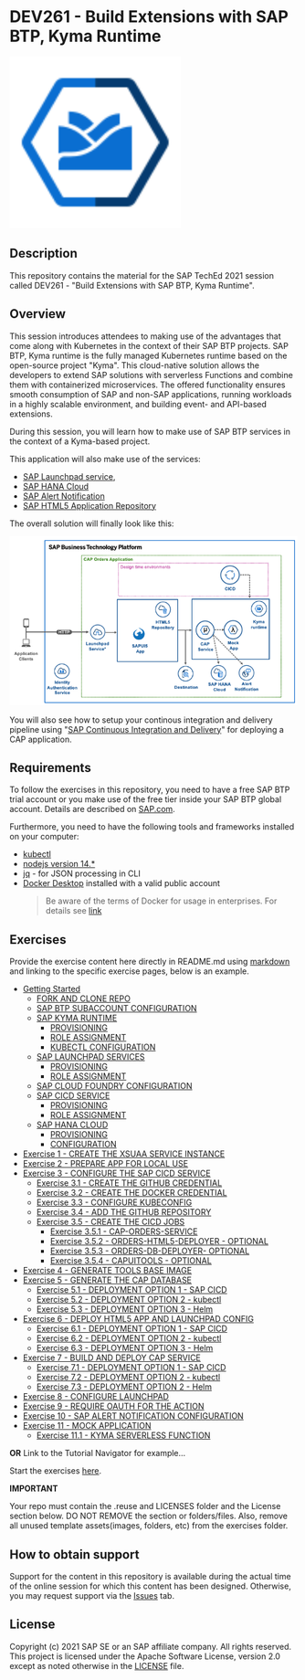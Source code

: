# DEV261 - Build Extensions with SAP BTP, Kyma Runtime

<img src="kyma-runtime.svg" width="300">

## Description

This repository contains the material for the SAP TechEd 2021 session called DEV261 - "Build Extensions with SAP BTP, Kyma Runtime".

## Overview

This session introduces attendees to making use of the advantages that come along with Kubernetes in the context of their SAP BTP projects. SAP BTP, Kyma runtime is the fully managed Kubernetes runtime based on the open-source project "Kyma". This cloud-native solution allows the developers to extend SAP solutions with serverless Functions and combine them with containerized microservices. The offered functionality ensures smooth consumption of SAP and non-SAP applications, running workloads in a highly scalable environment, and building event- and API-based extensions.

During this session, you will learn how to make use of SAP BTP services in the context of a Kyma-based project.  

This application will also make use of the services:

- [SAP Launchpad service](https://discovery-center.cloud.sap/serviceCatalog/launchpad-service),
- [SAP HANA Cloud](https://discovery-center.cloud.sap/serviceCatalog/sap-hana-cloud)
- [SAP Alert Notification](https://discovery-center.cloud.sap/serviceCatalog/alert-notification)
- [SAP HTML5 Application Repository](https://discovery-center.cloud.sap/serviceCatalog/html5-application-repository-service)

The overall solution will finally look like this:

![Solution Diagram](./assets/solution-diagram.png)

You will also see how to setup your continous integration and delivery pipeline using "[SAP Continuous Integration and Delivery](https://discovery-center.cloud.sap/serviceCatalog/continuous-integration-&-delivery)" for deploying a CAP application.

## Requirements

To follow the exercises in this repository, you need to have a free SAP BTP trial account or you make use of the free tier inside your SAP BTP global account. Details are described on [SAP.com](https://www.sap.com/products/business-technology-platform/trial.html).

Furthermore, you need to have the following tools and frameworks installed on your computer:

- [kubectl](https://developers.sap.com/tutorials/cp-kyma-download-cli.html)
- [nodejs version 14.\*](https://nodejs.org/en/download/)
- [jq](https://stedolan.github.io/jq/) - for JSON processing in CLI
- [Docker Desktop](https://www.docker.com/) installed with a valid public account
  > Be aware of the terms of Docker for usage in enterprises. For details see [link](https://www.docker.com/blog/updating-product-subscriptions/)

## Exercises

Provide the exercise content here directly in README.md using [markdown](https://guides.github.com/features/mastering-markdown/) and linking to the specific exercise pages, below is an example.

- [Getting Started](exercises/ex0/)
  - [FORK AND CLONE REPO](https://github.com/SAP-samples/teched2021-DEV261/blob/main/exercises/ex0/README.md#configure-subaccount-entitlements)
  - [SAP BTP SUBACCOUNT CONFIGURATION](https://github.com/SAP-samples/teched2021-DEV261/blob/main/exercises/ex0/README.md#kyma-runtime)
  - [SAP KYMA RUNTIME](https://github.com/SAP-samples/teched2021-DEV261/blob/main/exercises/ex0/README.md#launchpad-service)
    - [PROVISIONING](https://github.com/SAP-samples/teched2021-DEV261/blob/main/exercises/ex0/README.md#launchpad-service)
    - [ROLE ASSIGNMENT](https://github.com/SAP-samples/teched2021-DEV261/blob/main/exercises/ex0/README.md#cloud-foundry)
    - [KUBECTL CONFIGURATION](https://github.com/SAP-samples/teched2021-DEV261/blob/main/exercises/ex0/README.md#sap-hana-cloud)
  - [SAP LAUNCHPAD SERVICES](https://github.com/SAP-samples/teched2021-DEV261/blob/main/exercises/ex0/README.md#sap-hana-cloud)
    - [PROVISIONING](https://github.com/SAP-samples/teched2021-DEV261/blob/main/exercises/ex0/README.md#sap-hana-cloud)
    - [ROLE ASSIGNMENT](https://github.com/SAP-samples/teched2021-DEV261/blob/main/exercises/ex0/README.md#sap-hana-cloud)
  - [SAP CLOUD FOUNDRY CONFIGURATION](https://github.com/SAP-samples/teched2021-DEV261/blob/main/exercises/ex0/README.md#sap-hana-cloud)
  - [SAP CICD SERVICE](https://github.com/SAP-samples/teched2021-DEV261/blob/main/exercises/ex0/README.md#sap-hana-cloud)
    - [PROVISIONING](https://github.com/SAP-samples/teched2021-DEV261/blob/main/exercises/ex0/README.md#sap-hana-cloud)
    - [ROLE ASSIGNMENT](https://github.com/SAP-samples/teched2021-DEV261/blob/main/exercises/ex0/README.md#sap-hana-cloud)
  - [SAP HANA CLOUD](https://github.com/SAP-samples/teched2021-DEV261/blob/main/exercises/ex0/README.md#sap-hana-cloud)
    - [PROVISIONING](https://github.com/SAP-samples/teched2021-DEV261/blob/main/exercises/ex0/README.md#sap-hana-cloud)
    - [CONFIGURATION](https://github.com/SAP-samples/teched2021-DEV261/blob/main/exercises/ex0/README.md#sap-hana-cloud)
- [Exercise 1 - CREATE THE XSUAA SERVICE INSTANCE](exercises/ex1/)
- [Exercise 2 - PREPARE APP FOR LOCAL USE](exercises/ex2/)
- [Exercise 3 - CONFIGURE THE SAP CICD SERVICE](exercises/ex3/)
  - [Exercise 3.1 - CREATE THE GITHUB CREDENTIAL](exercises/ex3#exercise-31---create-the-github-credential)
  - [Exercise 3.2 - CREATE THE DOCKER CREDENTIAL](exercises/ex3#exercise-32---create-the-docker-credential)
  - [Exercise 3.3 - CONFIGURE KUBECONFIG](exercises/ex3#exercise-33---configure-kubeconfig)
  - [Exercise 3.4 - ADD THE GITHUB REPOSITORY](exercises/ex3#exercise-34---add-the-github-repository)
  - [Exercise 3.5 - CREATE THE CICD JOBS](exercises/ex3#exercise-35---create-the-cicd-jobs)
    - [Exercise 3.5.1 - CAP-ORDERS-SERVICE](exercises/ex3#exercise-351---cap-orders-service)
    - [Exercise 3.5.2 - ORDERS-HTML5-DEPLOYER - OPTIONAL](exercises/ex3#exercise-352---orders-html5-deployer---optional)
    - [Exercise 3.5.3 - ORDERS-DB-DEPLOYER- OPTIONAL](exercises/ex3#exercise-353---orders-db-deployer---optional)
    - [Exercise 3.5.4 - CAPUITOOLS - OPTIONAL](exercises/ex3#exercise-354---capuitools---optional)
- [Exercise 4 - GENERATE TOOLS BASE IMAGE](exercises/ex4/)
- [Exercise 5 - GENERATE THE CAP DATABASE](exercises/ex5/)
  - [Exercise 5.1 - DEPLOYMENT OPTION 1 - SAP CICD](exercises/ex5#exercise-51---deployment-option-1---sap-cicd)
  - [Exercise 5.2 - DEPLOYMENT OPTION 2 - kubectl](exercises/ex5#exercise-52---deployment-option-2---kubectl)
  - [Exercise 5.3 - DEPLOYMENT OPTION 3 - Helm](exercises/ex5#exercise-53---deployment-option-3---helm)
- [Exercise 6 - DEPLOY HTML5 APP AND LAUNCHPAD CONFIG ](exercises/ex6/)
  - [Exercise 6.1 - DEPLOYMENT OPTION 1 - SAP CICD](exercises/ex6#exercise-61---deployment-option-1---cicd-service)
  - [Exercise 6.2 - DEPLOYMENT OPTION 2 - kubectl](exercises/ex6#exercise-62---deployment-option-2---kubectl)
  - [Exercise 6.3 - DEPLOYMENT OPTION 3 - Helm](exercises/ex6#exercise-63---deployment-option-3---helm)
- [Exercise 7 - BUILD AND DEPLOY CAP SERVICE](exercises/ex2/)
  - [Exercise 7.1 - DEPLOYMENT OPTION 1 - SAP CICD]()
  - [Exercise 7.2 - DEPLOYMENT OPTION 2 - kubectl]()
  - [Exercise 7.3 - DEPLOYMENT OPTION 2 - Helm]()
- [Exercise 8 - CONFIGURE LAUNCHPAD](exercises/ex2/)
- [Exercise 9 - REQUIRE OAUTH FOR THE ACTION](exercises/ex2/)
- [Exercise 10 - SAP ALERT NOTIFICATION CONFIGURATION](exercises/ex2/)
- [Exercise 11 - MOCK APPLICATION](exercises/ex2/)
  - [Exercise 11.1 - KYMA SERVERLESS FUNCTION]()

**OR** Link to the Tutorial Navigator for example...

Start the exercises [here](https://developers.sap.com/tutorials/abap-environment-trial-onboarding.html).

**IMPORTANT**

Your repo must contain the .reuse and LICENSES folder and the License section below. DO NOT REMOVE the section or folders/files. Also, remove all unused template assets(images, folders, etc) from the exercises folder.

## How to obtain support

Support for the content in this repository is available during the actual time of the online session for which this content has been designed. Otherwise, you may request support via the [Issues](../../issues) tab.

## License

Copyright (c) 2021 SAP SE or an SAP affiliate company. All rights reserved. This project is licensed under the Apache Software License, version 2.0 except as noted otherwise in the [LICENSE](LICENSES/Apache-2.0.txt) file.
